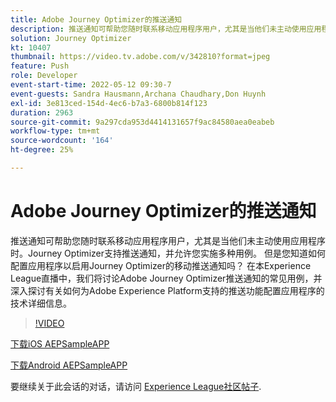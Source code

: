 ```yaml
---
title: Adobe Journey Optimizer的推送通知
description: 推送通知可帮助您随时联系移动应用程序用户，尤其是当他们未主动使用应用程序时。Journey Optimizer支持推送而非…… （请用60到160个字符描述）
solution: Journey Optimizer
kt: 10407
thumbnail: https://video.tv.adobe.com/v/342810?format=jpeg
feature: Push
role: Developer
event-start-time: 2022-05-12 09:30-7
event-guests: Sandra Hausmann,Archana Chaudhary,Don Huynh
exl-id: 3e813ced-154d-4ec6-b7a3-6800b814f123
duration: 2963
source-git-commit: 9a297cda953d4414131657f9ac84580aea0eabeb
workflow-type: tm+mt
source-wordcount: '164'
ht-degree: 25%

---
```


# Adobe Journey Optimizer的推送通知

推送通知可帮助您随时联系移动应用程序用户，尤其是当他们未主动使用应用程序时。Journey Optimizer支持推送通知，并允许您实施多种用例。 但是您知道如何配置应用程序以启用Journey Optimizer的移动推送通知吗？ 在本Experience League直播中，我们将讨论Adobe Journey Optimizer推送通知的常见用例，并深入探讨有关如何为Adobe Experience Platform支持的推送功能配置应用程序的技术详细信息。

>[!VIDEO](https://video.tv.adobe.com/v/342810/?quality=12&learn=on)

[下载iOS AEPSampleAPP](https://github.com/adobe/aepsdk-sample-app-ios)

[下载Android AEPSampleAPP](https://github.com/adobe/aepsdk-sample-app-android)

要继续关于此会话的对话，请访问 [Experience League社区帖子](https://experienceleaguecommunities.adobe.com/t5/journey-optimizer-discussions/experience-league-live-post-session-discussion-push/td-p/451869).
